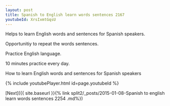 ```yaml
---
layout: post
title: Spanish to English learn words sentences 2167 
youtubeId: XrsIxmtGqsU
---
```

 
 
Helps to learn English words and sentences for Spanish speakers.

Opportunitiy to repeat the words sentences. 

Practice English language. 
 
10 minutes practice every day. 
 
How to learn English words and sentences for Spanish speakers 
 
{% include youtubePlayer.html id=page.youtubeId %}
 
 
[Next]({{ site.baseurl }}{% link  split2/_posts/2015-01-08-Spanish to english learn words sentences 2254 .md%})
 
